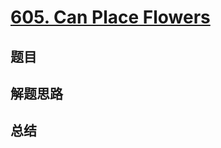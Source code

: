 # [605. Can Place Flowers](https://leetcode.com/problems/can-place-flowers/)

## 题目


## 解题思路


## 总结



